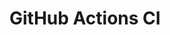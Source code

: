 # GitHub Actions CI







































































































































































































































































































































































































































































































































